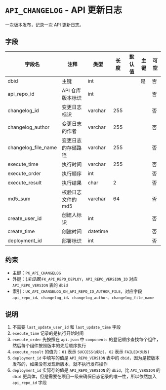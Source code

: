 # `API_CHANGELOG` - API 更新日志

一次版本发布，记录一次 API 更新日志。

## 字段

| 字段名              | 注释               | 类型     | 长度 | 默认值 | 主键 | 可空 |
| ------------------- | ------------------ | -------- | ---- | ------ | ---- | ---- |
| dbid                | 主键               | int      |      |        | 是   | 否   |
| api_repo_id         | API 仓库版本标识   | int      |      |        |      | 否   |
| changelog_id        | 变更日志标识       | varchar  | 255  |        |      | 否   |
| changelog_author    | 变更日志的作者     | varchar  | 255  |        |      | 否   |
| changelog_file_name | 变更日志的存储路径 | varchar  | 255  |        |      | 否   |
| execute_time        | 执行时间           | varchar  | 255  |        |      | 否   |
| execute_order       | 执行顺序           | int      |      |        |      | 否   |
| execute_result      | 执行结果           | char     | 2    |        |      | 否   |
| md5_sum             | 校验日志文件的 md5 | varchar  | 64   |        |      | 否   |
| create_user_id      | 创建人标识         | int      |      |        |      | 否   |
| create_time         | 创建时间           | datetime |      |        |      | 否   |
| deployment_id       | 部署标识           | int      |      |        |      | 否   |

## 约束

* 主键：`PK_API_CHANGELOG`
* 外键：(*未设置*)`FK_API_REPO_DEPLOY`，`API_REPO_VERSION_ID` 对应 `API_REPO_VERSION` 表的 `dbid`
* 索引：`UK_API_CHANGELOG_ON_API_REPO_ID_AUTHOR_FILE`，对应字段 `api_repo_id`、`changelog_id`、`changelog_author`、`changelog_file_name`

## 说明

1. 不需要 `last_update_user_id` 和 `last_update_time` 字段
2. `execute_time` 记录的是执行开始时间
3. `execute_order` 先按照在 `api.json` 中 `components` 的登记顺序查找每个组件，然后每个组件按照版本的先后顺序执行
4. `execute_result` 的值为：`01` 表示 `SUCCESS(成功)`，`02` 表示 `FAILED(失败)`
5. `deployment_id` 中填写的值是 `API_REPO_VERSION` 表中的 `dbid`，因为是按版本发布的，如果没有发现新版本，就不执行发布操作
6. `deployment_id` 实际存的值是 `API_REPO_VERSION` 的 `dbid`，比 `API_VERSION` 的 `dbid` 更具体，但是需要在项目一级来确保日志记录的唯一性，所以依然加入 `api_repo_id` 字段
